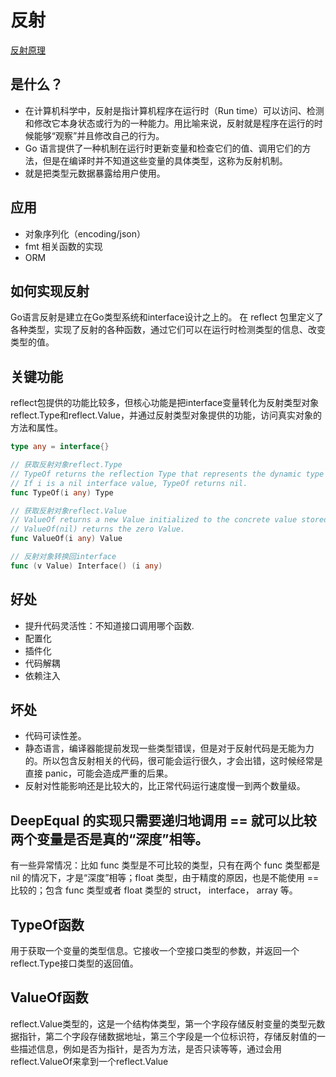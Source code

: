 # 反射

[反射原理](https://www.cnblogs.com/killianxu/p/18314594)

## 是什么？
- 在计算机科学中，反射是指计算机程序在运行时（Run time）可以访问、检测和修改它本身状态或行为的一种能力。用比喻来说，反射就是程序在运行的时候能够“观察”并且修改自己的行为。
- Go 语言提供了一种机制在运行时更新变量和检查它们的值、调用它们的方法，但是在编译时并不知道这些变量的具体类型，这称为反射机制。
- 就是把类型元数据暴露给用户使用。
## 应用
- 对象序列化（encoding/json）
- fmt 相关函数的实现
- ORM

## 如何实现反射
Go语言反射是建立在Go类型系统和interface设计之上的。
在 reflect 包里定义了各种类型，实现了反射的各种函数，通过它们可以在运行时检测类型的信息、改变类型的值。

## 关键功能
reflect包提供的功能比较多，但核心功能是把interface变量转化为反射类型对象reflect.Type和reflect.Value，并通过反射类型对象提供的功能，访问真实对象的方法和属性。

```go
type any = interface{}

// 获取反射对象reflect.Type
// TypeOf returns the reflection Type that represents the dynamic type of i. 
// If i is a nil interface value, TypeOf returns nil.
func TypeOf(i any) Type

// 获取反射对象reflect.Value
// ValueOf returns a new Value initialized to the concrete value stored in the interface i. 
// ValueOf(nil) returns the zero Value.
func ValueOf(i any) Value

// 反射对象转换回interface
func (v Value) Interface() (i any)

```

## 好处
- 提升代码灵活性：不知道接口调用哪个函数.
- 配置化
- 插件化
- 代码解耦
- 依赖注入

## 坏处
- 代码可读性差。
- 静态语言，编译器能提前发现一些类型错误，但是对于反射代码是无能为力的。所以包含反射相关的代码，很可能会运行很久，才会出错，这时候经常是直接 panic，可能会造成严重的后果。
- 反射对性能影响还是比较大的，比正常代码运行速度慢一到两个数量级。

## DeepEqual 的实现只需要递归地调用 == 就可以比较两个变量是否是真的“深度”相等。
有一些异常情况：比如 func 类型是不可比较的类型，只有在两个 func 类型都是 nil 的情况下，才是“深度”相等；float 类型，由于精度的原因，也是不能使用 == 比较的；包含 func 类型或者 float 类型的 struct， interface， array 等。

## TypeOf函数
用于获取一个变量的类型信息。它接收一个空接口类型的参数，并返回一个reflect.Type接口类型的返回值。

## ValueOf函数
reflect.Value类型的，这是一个结构体类型，第一个字段存储反射变量的类型元数据指针，第二个字段存储数据地址，第三个字段是一个位标识符，存储反射值的一些描述信息，例如是否为指针，是否为方法，是否只读等等，通过会用reflect.ValueOf来拿到一个reflect.Value
